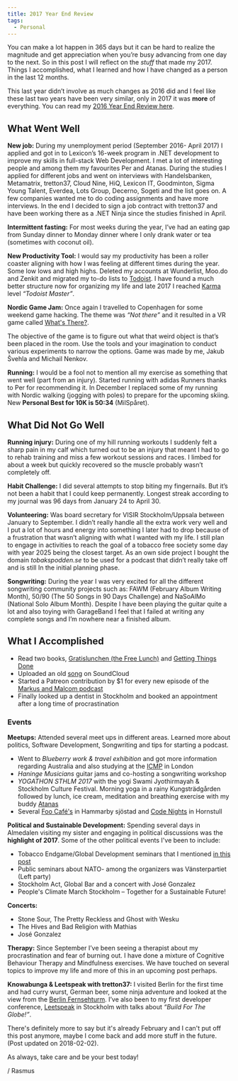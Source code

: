 ```yaml
---
title: 2017 Year End Review
tags:
  - Personal
---
```


You can make a lot happen in 365 days but it can be hard to realize the magnitude and get appreciation when you’re busy advancing from one day to the next. So in this post I will reflect on the *stuff* that made my 2017. Things I accomplished, what I learned and how I have changed as a person in the last 12 months.

This last year didn’t involve as much changes as 2016 did and I feel like these last two years have been very similar, only in 2017 it was **more** of everything.
You can read my [2016 Year End Review here](/2017/01/01/2016-year-end-review/).

<!--more-->

## What Went Well

**New job:** During my unemployment period (September 2016- April 2017) I applied and got in to Lexicon’s 16-week program in .NET development to improve my skills in full-stack Web Development. I met a lot of interesting people and among them my favourites Per and Atanas. During the studies I applied for different jobs and went on interviews with Handelsbanken, Metamatrix, tretton37, Cloud Nine, HiQ, Lexicon IT, Goodminton, Sigma Young Talent, Everdea, Lots Group, Decerno, Sogeti and the list goes on. A few companies wanted me to do coding assignments and have more interviews. In the end I decided to sign a job contract with tretton37 and have been working there as a .NET Ninja since the studies finished in April.

**Intermittent fasting:** For most weeks during the year, I’ve had an eating gap from Sunday dinner to Monday dinner where I only drank water or tea (sometimes with coconut oil).

**New Productivity Tool:** I would say my productivity has been a roller coaster aligning with how I was feeling at different times during the year. Some low lows and high highs. Deleted my accounts at Wunderlist, Moo.do and Zenkit and migrated my to-do lists to [Todoist](https://todoist.com). I have found a much better structure now for organizing my life and late 2017 I reached [Karma](https://todoist.com/karma) level *“Todoist Master”*.

**Nordic Game Jam:** Once again I travelled to Copenhagen for some weekend game hacking. The theme was *“Not there”* and it resulted in a VR game called [What's There?](https://rasmusnordling.itch.io/whats-there).

The objective of the game is to figure out what that weird object is that’s been placed in the room. Use the tools and your imagination to conduct various experiments to narrow the options. Game was made by me, Jakub Švehla and Michail Nenkov.

**Running:** I would be a fool not to mention all my exercise as something that went well (part from an injury). Started running with adidas Runners thanks to Per for recommending it. In December I replaced some of my running with Nordic walking (jogging with poles) to prepare for the upcoming skiing. New **Personal Best for 10K is 50:34** (MilSpåret).

## What Did Not Go Well

**Running injury:** During one of my hill running workouts I suddenly felt a sharp pain in my calf which turned out to be an injury that meant I had to go to rehab training and miss a few workout sessions and races. I limbed for about a week but quickly recovered so the muscle probably wasn’t completely off.

**Habit Challenge:** I did several attempts to stop biting my fingernails. But it’s not been a habit that I could keep permanently. Longest streak according to my journal was 96 days from January 24 to April 30.

**Volunteering:** Was board secretary for VISIR Stockholm/Uppsala between January to September.
I didn’t really handle all the extra work very well and I put a lot of hours and energy into something I later had to drop because of a frustration that wasn’t aligning with what I wanted with my life.
I still plan to engage in activities to reach the goal of a tobacco free society some day with year 2025 being the closest target.
As an own side project I bought the domain *tobakspodden.se* to be used for a podcast that didn’t really take off and is still In the initial planning phase.

**Songwriting:** During the year I was very excited for all the different songwriting community projects such as: FAWM (February Album Writing Month), 50/90 (The 50 Songs in 90 Days Challenge) and NaSoAlMo (National Solo Album Month). Despite I have been playing the guitar quite a lot and also toying with GarageBand I feel that I failed at writing any complete songs and I’m nowhere near a finished album.

## What I Accomplished

- Read two books, [Gratislunchen (the Free Lunch)](https://www.goodreads.com/book/show/30127258-gratislunchen) and [Getting Things Done](https://www.goodreads.com/book/show/22521573-getting-things-done)
- Uploaded an old [song](https://soundcloud.com/happystinson/debuten) on SoundCloud
- Started a Patreon contribution by $1 for every new episode of the [Markus and Malcom podcast](https://www.patreon.com/user?u=2479719)
- Finally looked up a dentist in Stockholm and booked an appointment after a long time of procrastination

### Events

**Meetups:** Attended several meet ups in different areas. Learned more about politics, Software Development, Songwriting and tips for starting a podcast.

- Went to *Blueberry work & travel exhibition* and got more information regarding Australia and also studying at the [ICMP](https://www.icmp.ac.uk/) in London
- *Haninge Musicians* guitar jams and co-hosting a songwriting workshop
- *YOGATHON STHLM 2017* with the yogi Swami Jyothirmayah & Stockholm Culture Festival. Morning yoga in a rainy Kungsträdgården followed by lunch, ice cream, meditation and breathing exercise with my buddy [Atanas](https://www.linkedin.com/in/atanas-f-nikolov/)
- Several [Foo Café's](http://www.foocafe.org/) in Hammarby sjöstad and [Code Nights](https://www.meetup.com/codenight/) in Hornstull

**Political and Sustainable Development:** Spending several days in Almedalen visiting my sister and engaging in political discussions was the **highlight of 2017**. Some of the other political events I've been to include:

- Tobacco Endgame/Global Development seminars that I mentioned [in this post](/2017/05/19/weekly-news/)
- Public seminars about NATO- among the organizers was Vänsterpartiet (Left party)
- Stockholm Act, Global Bar and a concert with José Gonzalez
- People's Climate March Stockholm – Together for a Sustainable Future!

**Concerts:**

- Stone Sour, The Pretty Reckless and Ghost with Wesku
- The Hives and Bad Religion with Mathias
- José Gonzalez

**Therapy:** Since September I’ve been seeing a therapist about my procrastination and fear of burning out. I have done a mixture of Cognitive Behaviour Therapy and Mindfulness exercises. We have touched on several topics to improve my life and more of this in an upcoming post perhaps.

**Knowabunga & Leetspeak with tretton37:** I visited Berlin for the first time and had curry wurst, German beer, some ninja adventure and looked at the view from the [Berlin Fernsehturm](https://tv-turm.de/en/homepage/). I’ve also been to my first developer conference, [Leetspeak](https://leetspeak.se/2017/) in Stockholm with talks about _“Build For The Globe!”_.

There's definitely more to say but it's already February and I can't put off this post anymore, maybe I come back and add more stuff in the future. (Post updated on 2018-02-02).

As always, take care and be your best today!

/ Rasmus